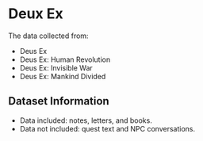 # Deux Ex

The data collected from:

- Deus Ex
- Deus Ex: Human Revolution
- Deus Ex: Invisible War
- Deus Ex: Mankind Divided

## Dataset Information

- Data included: notes, letters, and books.
- Data not included: quest text and NPC conversations. 



